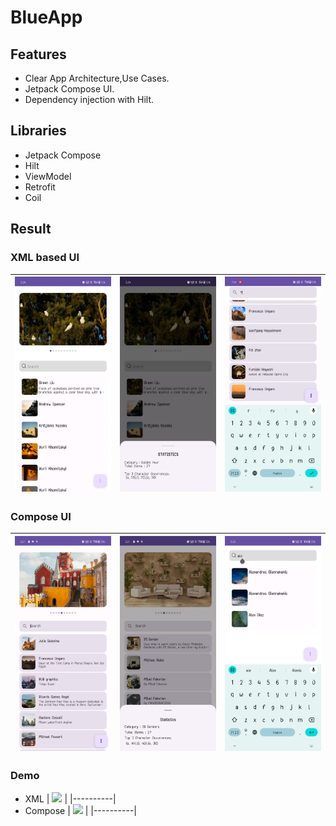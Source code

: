 # BlueApp

## Features

- Clear App Architecture,Use Cases.
- Jetpack Compose UI.
- Dependency injection with Hilt.

## Libraries

- Jetpack Compose
- Hilt
- ViewModel
- Retrofit
- Coil

## Result

### XML based UI

| <img src="screenshots/home.jpg" width="200"/> | <img src="screenshots/stats.jpg" width="200"/> | <img src="screenshots/search.jpg" width="200"/> | 
|----------|:-------------:|:-------------:|


### Compose UI

| <img src="screenshots/c_home.jpg" width="200"/> | <img src="screenshots/c_stats.jpg" width="200"/> | <img src="screenshots/c_search.jpg" width="200"/> | 
|----------|:-------------:|:-------------:|

### Demo
- XML
  | <img src="screenshots/xml_ui.gif" width="200"/> |
  |----------|
- Compose 
  | <img src="screenshots/compose_ui.gif" width="200"/> |
  |----------|
